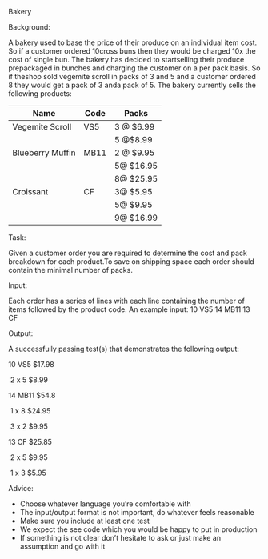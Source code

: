 Bakery

Background:

A bakery used to base the price of their produce on an individual item cost. So if a customer ordered 10cross buns then they would be charged 10x the cost of single bun. The bakery has decided to startselling their produce prepackaged in bunches and charging the customer on a per pack basis. So if theshop sold vegemite scroll in packs of 3 and 5 and a customer ordered 8 they would get a pack of 3 anda pack of 5. The bakery currently sells the following products:

| Name             | Code | Packs     |
| ---------------- | ---- | --------- |
| Vegemite Scroll  | VS5  | 3 @ $6.99 |
|                  |      | 5 @$8.99  |
| Blueberry Muffin | MB11 | 2 @ $9.95 |
|                  |      | 5@ $16.95 |
|                  |      | 8@ $25.95 |
| Croissant        | CF   | 3@ $5.95  |
|                  |      | 5@ $9.95  |
|                  |      | 9@ $16.99 |

Task:

Given a customer order you are required to determine the cost and pack breakdown for each product.To save on shipping space each order should contain the minimal number of packs.

Input:

Each order has a series of lines with each line containing the number of items followed by the product
code. An example input:
10 VS5
14 MB11
13 CF

Output:

A successfully passing test(s) that demonstrates the following output:

10 VS5 $17.98

​	2 x 5 $8.99

14 MB11 $54.8

​	1 x 8 $24.95

​	3 x 2 $9.95

13 CF $25.85

​	2 x 5 $9.95

​	1 x 3 $5.95

Advice:

- Choose whatever language you’re comfortable with
- The input/output format is not important, do whatever feels reasonable
- Make sure you include at least one test
- We expect the see code which you would be happy to put in production
- If something is not clear don’t hesitate to ask or just make an assumption and go with it